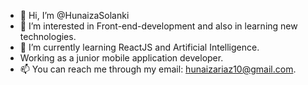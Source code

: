 - 👋 Hi, I’m @HunaizaSolanki
- 👀 I’m interested in Front-end-development and also in learning new technologies.
- 🌱 I’m currently learning ReactJS and Artificial Intelligence.
- Working as a junior mobile application developer.
- 📫 You can reach me through my email: hunaizariaz10@gmail.com.

<!---
HunaizaSolanki/HunaizaSolanki is a ✨ special ✨ repository because its `README.md` (this file) appears on your GitHub profile.
You can click the Preview link to take a look at your changes.
--->
